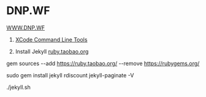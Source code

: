 DNP.WF
===

[WWW.DNP.WF](HTTP://WWW.DNP.WF)

1. [XCode Command Line Tools](https://developer.apple.com/download/more/)

2. Install Jekyll [ruby.taobao.org](https://ruby.taobao.org)


  gem sources --add https://ruby.taobao.org/ --remove https://rubygems.org/

  sudo gem install jekyll rdiscount jekyll-paginate -V

  ./jekyll.sh
